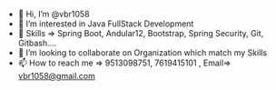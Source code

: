 - 👋 Hi, I’m @vbr1058
- 👀 I’m interested in Java FullStack Development
- 🌱 Skills => Spring Boot, Andular12, Bootstrap, Spring Security, Git, Gitbash....
- 💞️ I’m looking to collaborate on Organization which match my Skills
- 📫 How to reach me => 9513098751, 7619415101 , Email=> vbr1058@gmail.com

<!---
vbr1058/vbr1058 is a ✨ special ✨ repository because its `README.md` (this file) appears on your GitHub profile.
You can click the Preview link to take a look at your changes.
--->
